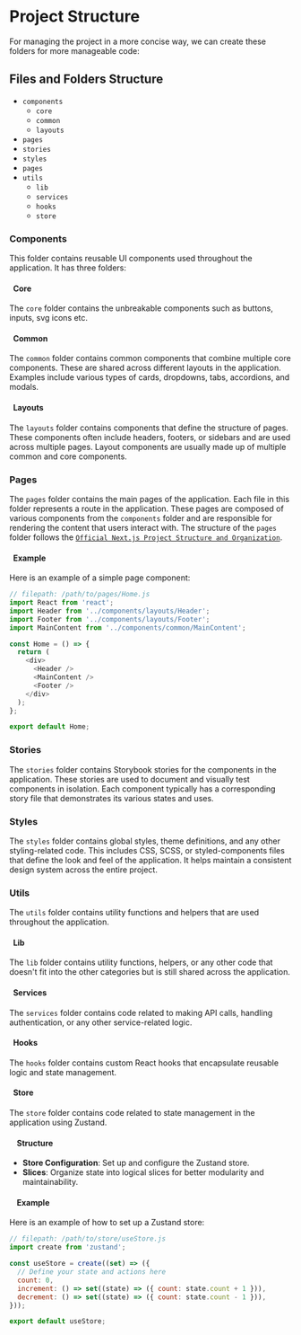 # Project Structure

For managing the project in a more concise way, we can create these folders for more manageable code:

## Files and Folders Structure

- `components`
  - `core`
  - `common`
  - `layouts`
- `pages`
- `stories`
- `styles`
- `pages`
- `utils`
  - `lib`
  - `services`
  - `hooks`
  - `store`

### Components

This folder contains reusable UI components used throughout the application. It has three folders:

#### &nbsp; Core

The `core` folder contains the unbreakable components such as buttons, inputs, svg icons etc.

#### &nbsp; Common

The `common` folder contains common components that combine multiple core components. These are shared across different layouts in the application. Examples include various types of cards, dropdowns, tabs, accordions, and modals.

#### &nbsp; Layouts

The `layouts` folder contains components that define the structure of pages. These components often include headers, footers, or sidebars and are used across multiple pages. Layout components are usually made up of multiple common and core components.

### Pages

The `pages` folder contains the main pages of the application. Each file in this folder represents a route in the application. These pages are composed of various components from the `components` folder and are responsible for rendering the content that users interact with. The structure of the `pages` folder follows the [`Official Next.js Project Structure and Organization`](https://nextjs.org/docs/pages/getting-started/project-structure).

#### &nbsp; Example

Here is an example of a simple page component:

```javascript
// filepath: /path/to/pages/Home.js
import React from 'react';
import Header from '../components/layouts/Header';
import Footer from '../components/layouts/Footer';
import MainContent from '../components/common/MainContent';

const Home = () => {
  return (
    <div>
      <Header />
      <MainContent />
      <Footer />
    </div>
  );
};

export default Home;
```

### Stories

The `stories` folder contains Storybook stories for the components in the application. These stories are used to document and visually test components in isolation. Each component typically has a corresponding story file that demonstrates its various states and uses.

### Styles

The `styles` folder contains global styles, theme definitions, and any other styling-related code. This includes CSS, SCSS, or styled-components files that define the look and feel of the application. It helps maintain a consistent design system across the entire project.

### Utils

The `utils` folder contains utility functions and helpers that are used throughout the application.

#### &nbsp; Lib

The `lib` folder contains utility functions, helpers, or any other code that doesn't fit into the other categories but is still shared across the application.

#### &nbsp; Services

The `services` folder contains code related to making API calls, handling authentication, or any other service-related logic.

#### &nbsp; Hooks

The `hooks` folder contains custom React hooks that encapsulate reusable logic and state management.

#### &nbsp; Store

The `store` folder contains code related to state management in the application using Zustand.

#### &nbsp; &nbsp; Structure

- **Store Configuration**: Set up and configure the Zustand store.
- **Slices**: Organize state into logical slices for better modularity and maintainability.

#### &nbsp; &nbsp; Example

Here is an example of how to set up a Zustand store:

```javascript
// filepath: /path/to/store/useStore.js
import create from 'zustand';

const useStore = create((set) => ({
  // Define your state and actions here
  count: 0,
  increment: () => set((state) => ({ count: state.count + 1 })),
  decrement: () => set((state) => ({ count: state.count - 1 })),
}));

export default useStore;
```
